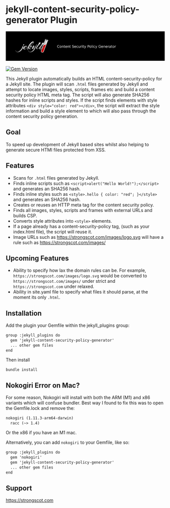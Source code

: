 # jekyll-content-security-policy-generator Plugin

![Jekyll Image Cover](Cover.png)

[![Gem Version](https://badge.fury.io/rb/jekyll-content-security-policy-generator.svg)](https://badge.fury.io/rb/jekyll-content-security-policy-generator)

This Jekyll plugin automatically builds an HTML content-security-policy for a Jekyll site. The plugin
will scan ```.html``` files generated by Jekyll and attempt to locate images, styles, scripts, frames etc and build a
content security policy HTML meta tag. The script will also generate SHA256 hashes for inline scripts and styles. If
the script finds elements with style attributes ```<div style="color: red"></div>```, the script will extract the style
information and build a style element to which will also pass through the content security policy generation.

## Goal

To speed up development of Jekyll based sites whilst also helping to generate secure HTMl files protected from XSS.

## Features

* Scans for ```.html``` files generated by Jekyll.
* Finds inline scripts such as ```<script>alert("Hello World!");</script>``` and generates an SHA256 hash.
* Finds inline styles such as ```<style>.hello { color: "red"; }</style>``` and generates an SHA256 hash.
* Creates or reuses an HTTP meta tag for the content security policy.
* Finds all images, styles, scripts and frames with external URLs and builds CSP.
* Converts style attributes into ```<style>``` elements.
* If a page already has a content-security-policy tag, (such as your index.html file), the script will reuse it.
* Image URLs such as https://strongscot.com/images/logo.svg will have a rule such as https://strongscot.com/images/

## Upcoming Features

* Ability to specify how lax the domain rules can be. For example, ```https://strongscot.com/images/logo.svg``` would be converted to
```https://strongscot.com/images/``` under strict and ```https://strongscot.com``` under relaxed.
* Ability in site.yaml file to specify what files it should parse, at the moment its only ```.html```.

## Installation

Add the plugin your Gemfile within the jekyll_plugins group:

```
group :jekyll_plugins do
  gem 'jekyll-content-security-policy-generator'
  ... other gem files
end
```

Then install

```
bundle install
```

## Nokogiri Error on Mac?

For some reason, Nokogiri will install with both the ARM (M1) and x86 variants which will confuse bundler. Best way I found to fix this was to open the Gemfile.lock and remove the:

```
nokogiri (1.11.3-arm64-darwin)
  racc (~> 1.4)
```

Or the x86 if you have an M1 mac.

Alternatively, you can add ```nokogiri``` to your Gemfile, like so:

```
group :jekyll_plugins do
  gem 'nokogiri'
  gem 'jekyll-content-security-policy-generator'
  ... other gem files
end
```

## Support

https://strongscot.com
